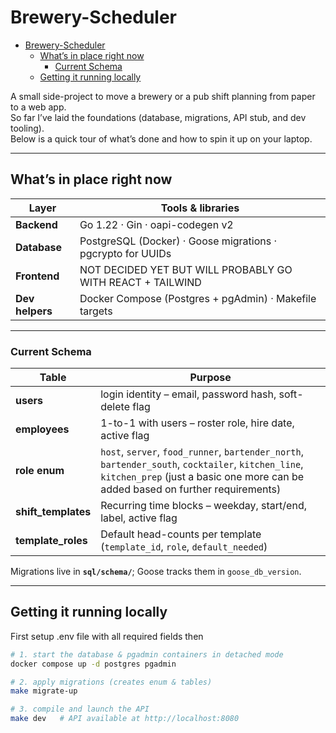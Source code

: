 # Brewery-Scheduler

<!--toc:start-->
- [Brewery-Scheduler](#brewery-scheduler)
  - [What’s in place right now](#whats-in-place-right-now)
    - [Current Schema](#current-schema)
  - [Getting it running locally](#getting-it-running-locally)
<!--toc:end-->

A small side-project to move a brewery  or a pub shift planning from paper to a web app.  
So far I’ve laid the foundations (database, migrations, API stub, and dev tooling).  
Below is a quick tour of what’s done and how to spin it up on your laptop.

---

## What’s in place right now

| Layer | Tools & libraries |
|-------|------------------|
| **Backend** | Go 1.22 · Gin · oapi-codegen v2 |
| **Database** | PostgreSQL  (Docker) · Goose migrations · pgcrypto for UUIDs |
| **Frontend** |  NOT DECIDED YET BUT WILL PROBABLY GO WITH REACT + TAILWIND|
| **Dev helpers** | Docker Compose (Postgres + pgAdmin) · Makefile targets |

---

### Current Schema

| Table | Purpose |
|-------|---------|
| **users** | login identity – email, password hash, soft-delete flag |
| **employees** | 1-to-1 with users – roster role, hire date, active flag |
| **role enum** | `host`, `server`, `food_runner`, `bartender_north`, `bartender_south`, `cocktailer`, `kitchen_line`, `kitchen_prep` (just a basic one more can be added based on further requirements)|
 **shift_templates** | Recurring time blocks – weekday, start/end, label, active flag |
| **template_roles** | Default head-counts per template (`template_id`, `role`, `default_needed`) |

Migrations live in **`sql/schema/`**; Goose tracks them in `goose_db_version`.

---

## Getting it running locally

First setup .env file with all required fields then

```bash
# 1. start the database & pgadmin containers in detached mode
docker compose up -d postgres pgadmin

# 2. apply migrations (creates enum & tables)
make migrate-up

# 3. compile and launch the API 
make dev   # API available at http://localhost:8080
